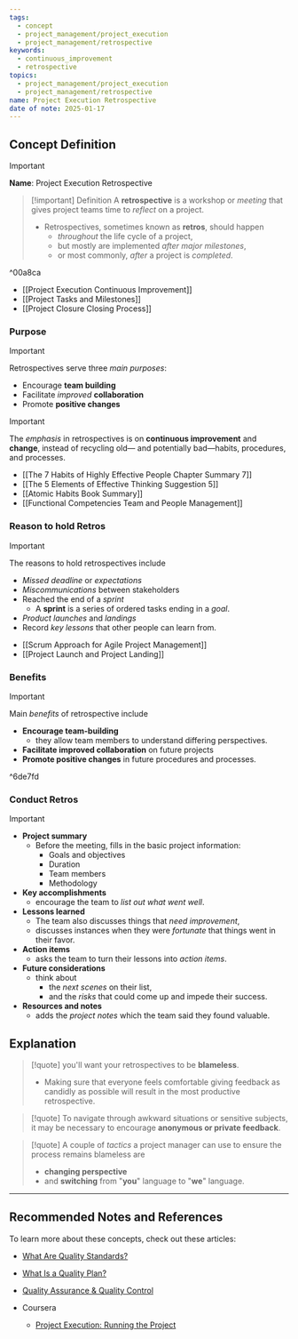 ```yaml
---
tags:
  - concept
  - project_management/project_execution
  - project_management/retrospective
keywords:
  - continuous_improvement
  - retrospective
topics:
  - project_management/project_execution
  - project_management/retrospective
name: Project Execution Retrospective
date of note: 2025-01-17
---
```


## Concept Definition

>[!important]
>**Name**: Project Execution Retrospective

>[!important] Definition
>A **retrospective** is a workshop or *meeting* that gives project teams time to *reflect* on a project.
>- Retrospectives, sometimes known as **retros**, should happen 
>	- *throughout* the life cycle of a project, 
>	- but mostly are implemented *after major milestones*, 
>	- or most commonly, *after* a project is *completed*.

^00a8ca

- [[Project Execution Continuous Improvement]]
- [[Project Tasks and Milestones]]
- [[Project Closure Closing Process]]

### Purpose

>[!important]
>Retrospectives serve three *main purposes*:
>- Encourage **team building**
>- Facilitate *improved* **collaboration**
>- Promote **positive changes**

>[!important]
>The *emphasis* in retrospectives is on **continuous improvement** and **change**, instead of recycling old— and potentially bad—habits, procedures, and processes.

- [[The 7 Habits of Highly Effective People Chapter Summary 7]]
- [[The 5 Elements of Effective Thinking Suggestion 5]]
- [[Atomic Habits Book Summary]]
- [[Functional Competencies Team and People Management]]

### Reason to hold Retros

>[!important]
>The reasons to hold retrospectives include
>- *Missed deadline* or *expectations*
>- *Miscommunications* between stakeholders
>- Reached the end of a *sprint*
>	- A **sprint** is a series of ordered tasks ending in a *goal*.
>- *Product launches* and *landings*
>- Record *key lessons* that other people can learn from.

- [[Scrum Approach for Agile Project Management]]
- [[Project Launch and Project Landing]]

### Benefits

>[!important] 
>Main *benefits* of retrospective include
>- **Encourage team-building** 
>	- they allow team members to understand differing perspectives.
>- **Facilitate improved collaboration** on future projects
>- **Promote positive changes** in future procedures and processes.

^6de7fd


### Conduct Retros

>[!important]
>- **Project summary**
>	- Before the meeting, fills in the basic project information:
>		- Goals and objectives
>		- Duration
>		- Team members
>		- Methodology
>- **Key accomplishments**
>	- encourage the team to *list out what went well*.
>- **Lessons learned**
>	- The team also discusses things that *need improvement*, 
>	- discusses instances when they were *fortunate* that things went in their favor.
>- **Action items**
>	- asks the team to turn their lessons into *action items*.
>- **Future considerations**
>	- think about 
>		- the *next scenes* on their list, 
>		- and the *risks* that could come up and impede their success.
>- **Resources and notes**
>	- adds the *project notes* which the team said they found valuable.




## Explanation

>[!quote]
>you'll want your retrospectives to be **blameless**. 
>- Making sure that everyone feels comfortable giving feedback as candidly as possible will result in the most productive retrospective.

>[!quote]
>To navigate through awkward situations or sensitive subjects, it may be necessary to encourage **anonymous or private feedback**.


>[!quote]
>A couple of *tactics* a project manager can use to ensure the process remains blameless are 
>- **changing perspective** 
>- and **switching** from "**you**" language to "**we**" language.




-----------
##  Recommended Notes and References

To learn more about these concepts, check out these articles: 

- [What Are Quality Standards?](https://asq.org/quality-resources/learn-about-standards)
- [What Is a Quality Plan?](https://asq.org/quality-resources/quality-plans)
- [Quality Assurance & Quality Control](https://asq.org/quality-resources/quality-assurance-vs-control)


- Coursera
	- [Project Execution: Running the Project](https://www.coursera.org/learn/project-execution-google/home/welcome)